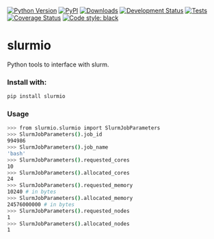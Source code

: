 [![Python Version](https://img.shields.io/pypi/pyversions/slurmio.svg)](https://pypi.org/project/slurmio)
[![PyPI](https://img.shields.io/pypi/v/slurmio.svg)](https://pypi.org/project/slurmio)
[![Downloads](https://pepy.tech/badge/slurmio)](https://pepy.tech/project/slurmio)
[![Development Status](https://img.shields.io/pypi/status/slurmio.svg)](https://github.com/adamltyson/slurmio)
[![Tests](https://img.shields.io/github/workflow/status/adamltyson/slurmio/tests)](
    https://github.com/adamltyson/slurmio/actions)
[![Coverage Status](https://coveralls.io/repos/github/adamltyson/slurmio/badge.svg?branch=main)](https://coveralls.io/github/instituteofcancerresearch/slurmio?branch=main)
[![Code style: black](https://img.shields.io/badge/code%20style-black-000000.svg)](https://github.com/python/black)
# slurmio
Python tools to interface with slurm.

### Install with:
```bash
pip install slurmio
```

### Usage
```bash
>>> from slurmio.slurmio import SlurmJobParameters
>>> SlurmJobParameters().job_id
994986
>>> SlurmJobParameters().job_name
'bash'
>>> SlurmJobParameters().requested_cores
10
>>> SlurmJobParameters().allocated_cores
24
>>> SlurmJobParameters().requested_memory
10240 # in bytes
>>> SlurmJobParameters().allocated_memory
24576000000 # in bytes
>>> SlurmJobParameters().requested_nodes
1
>>> SlurmJobParameters().allocated_nodes
1
